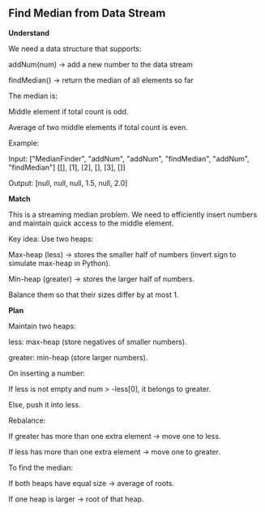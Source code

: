 ## Find Median from Data Stream

**Understand**

We need a data structure that supports:

addNum(num) → add a new number to the data stream

findMedian() → return the median of all elements so far

The median is:

Middle element if total count is odd.

Average of two middle elements if total count is even.

Example:

Input:
["MedianFinder", "addNum", "addNum", "findMedian", "addNum", "findMedian"]
[[], [1], [2], [], [3], []]

Output:
[null, null, null, 1.5, null, 2.0]

**Match**

This is a streaming median problem.
We need to efficiently insert numbers and maintain quick access to the middle element.

Key idea:
Use two heaps:

Max-heap (less) → stores the smaller half of numbers (invert sign to simulate max-heap in Python).

Min-heap (greater) → stores the larger half of numbers.

Balance them so that their sizes differ by at most 1.

**Plan**

Maintain two heaps:

less: max-heap (store negatives of smaller numbers).

greater: min-heap (store larger numbers).

On inserting a number:

If less is not empty and num > -less[0], it belongs to greater.

Else, push it into less.

Rebalance:

If greater has more than one extra element → move one to less.

If less has more than one extra element → move one to greater.

To find the median:

If both heaps have equal size → average of roots.

If one heap is larger → root of that heap.
